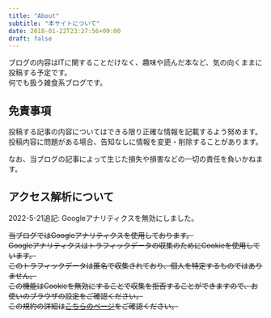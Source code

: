 ```yaml
---
title: "About"
subtitle: "本サイトについて"
date: 2018-01-22T23:27:56+09:00
draft: false
---
```


ブログの内容はITに関することだけなく、趣味や読んだ本など、気の向くままに投稿する予定です。  
何でも扱う雑食系ブログです。  


免責事項
---

投稿する記事の内容についてはできる限り正確な情報を記載するよう努めます。  
投稿内容に問題がある場合、告知なしに情報を変更・削除することがあります。  

なお、当ブログの記事によって生じた損失や損害などの一切の責任を負いかねます。


アクセス解析について
---

2022-5-21追記: Googleアナリティクスを無効にしました。

~~当ブログではGoogleアナリティクスを使用しております。~~  
~~Googleアナリティクスはトラフィックデータの収集のためにCookieを使用しています。~~  
~~このトラフィックデータは匿名で収集されており、個人を特定するものではありません。~~  
~~この機能はCookieを無効にすることで収集を拒否することができますので、お使いのブラウザの設定をご確認ください。~~  
~~この規約の詳細は[こちらのページ](https://www.google.com/analytics/terms/jp.html)をご確認ください。~~

